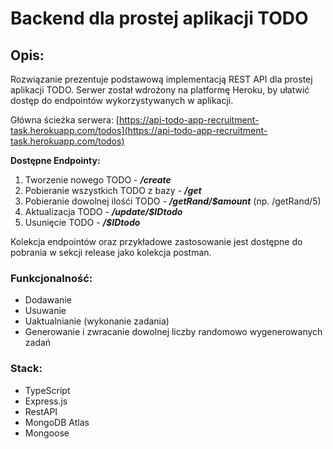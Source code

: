 # Backend dla prostej aplikacji TODO

## Opis:
Rozwiązanie prezentuje podstawową implementacją REST API dla prostej aplikacji TODO.
Serwer został wdrożony na platformę Heroku, by ułatwić dostęp do endpointów wykorzystywanych w aplikacji.

Główna ścieżka serwera: [https://api-todo-app-recruitment-task.herokuapp.com/todos](https://api-todo-app-recruitment-task.herokuapp.com/todos)

**Dostępne Endpointy:**
1. Tworzenie nowego TODO - _**/create**_
2. Pobieranie wszystkich TODO z bazy - _**/get**_
3. Pobieranie dowolnej ilośći TODO - _**/getRand/$amount**_ (np. /getRand/5)
4. Aktualizacja TODO - _**/update/$IDtodo**_
5. Usunięcie TODO - _**/$IDtodo**_

Kolekcja endpointów oraz przykładowe zastosowanie jest dostępne do pobrania w sekcji release jako kolekcja postman.

### Funkcjonalność:
  - Dodawanie
  - Usuwanie
  - Uaktualnianie (wykonanie zadania)
  - Generowanie i zwracanie dowolnej liczby randomowo wygenerowanych zadań

### Stack:
  - TypeScript
  - Express.js
  - RestAPI
  - MongoDB Atlas
  - Mongoose

